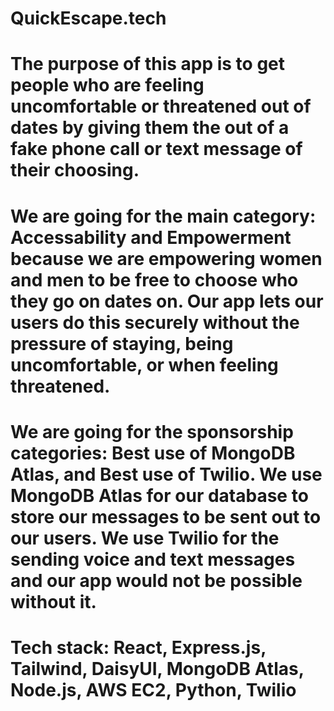 # QuickEscape.tech

# The purpose of this app is to get people who are feeling uncomfortable or threatened out of dates by giving them the out of a fake phone call or text message of their choosing. 

# We are going for the main category: Accessability and Empowerment because we are empowering women and men to be free to choose who they go on dates on. Our app lets our users do this securely without the pressure of staying, being uncomfortable, or when feeling threatened. 

# We are going for the sponsorship categories: Best use of MongoDB Atlas, and Best use of Twilio. We use MongoDB Atlas for our database to store our messages to be sent out to our users. We use Twilio for the sending voice and text messages and our app would not be possible without it. 

# Tech stack: React, Express.js, Tailwind, DaisyUI, MongoDB Atlas, Node.js, AWS EC2, Python, Twilio
